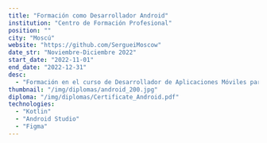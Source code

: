 ```yaml
---
title: "Formación como Desarrollador Android"
institution: "Centro de Formación Profesional"
position: ""
city: "Moscú"
website: "https://github.com/SergueiMoscow"
date_str: "Noviembre-Diciembre 2022"
start_date: "2022-11-01"
end_date: "2022-12-31"
desc:
  - "Formación en el curso de Desarrollador de Aplicaciones Móviles para plataforma Android"
thumbnail: "/img/diplomas/android_200.jpg"
diploma: "/img/diplomas/Certificate_Android.pdf"
technologies:
  - "Kotlin"
  - "Android Studio"
  - "Figma"
---
```

